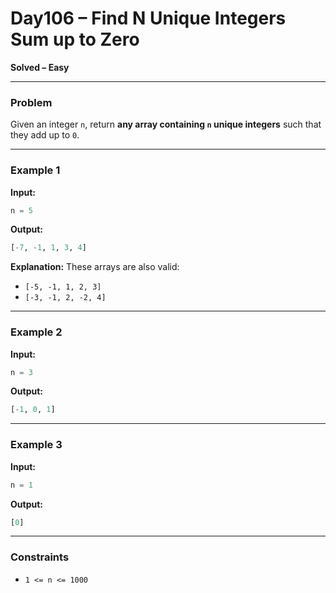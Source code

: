 # Day106 – Find N Unique Integers Sum up to Zero
**Solved – Easy**

---

### Problem

Given an integer `n`, return **any array containing `n` unique integers** such that they add up to `0`.

---

### Example 1

**Input:**
```python
n = 5
````

**Output:**

```python
[-7, -1, 1, 3, 4]
```

**Explanation:**
These arrays are also valid:

* `[-5, -1, 1, 2, 3]`
* `[-3, -1, 2, -2, 4]`

---

### Example 2

**Input:**

```python
n = 3
```

**Output:**

```python
[-1, 0, 1]
```

---

### Example 3

**Input:**

```python
n = 1
```

**Output:**

```python
[0]
```

---

### Constraints

* `1 <= n <= 1000`